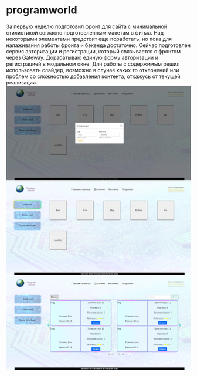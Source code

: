 # programworld

За первую неделю подготовил фронт для сайта с минимальной стилистикой согласно подготовленным макетам в фигма. Над некоторыми элементами предстоит еще поработать, но пока для налаживания работы фронта и бэкенда достаточно. Сейчас подготовлен сервис авторизации и регистрации, который связывается с фронтом через Gateway. Дорабатываю единую форму авторизации и регистрацией в модальном окне. Для работы с содержимым решил использовать слайдер, возможно в случае каких то отклонений или проблем со сложностью добавления контента, откажусь от текущей реализации.
![Image alt](https://github.com/Prontein/programworld/blob/Week-№1/Представление%20окна%20авторизации.jpg)
![Image alt](https://github.com/Prontein/programworld/blob/Week-№1/Представление%20доступных%20языков%20программирования.jpg)
![Image alt](https://github.com/Prontein/programworld/blob/Week-№1/Представление%20доступных%20программ%20или%20статей.jpg)
